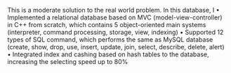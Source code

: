This is a moderate solution to the real world problem.
In this database, I
•	Implemented a relational database based on MVC (model-view-controller) in C++ from scratch, which contains 5 object-oriented main systems (interpreter, command processing, storage, view, indexing)
•	Supported 12 types of SQL command, which performs the same as MySQL database (create, show, drop, use, insert, update, join, select, describe, delete, alert)
•	Integrated index and cashing based on hash tables to the database, increasing the selecting speed up to 80% 
